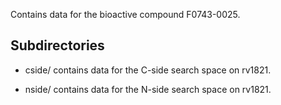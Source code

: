 Contains data for the bioactive compound F0743-0025.

## Subdirectories

- cside/ contains data for the C-side search space on rv1821.

- nside/ contains data for the N-side search space on rv1821.

